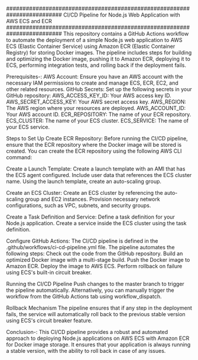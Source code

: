#########################################################################
     CI/CD Pipeline for Node.js Web Application with AWS ECS and ECR
#########################################################################
This repository contains a GitHub Actions workflow to automate the deployment of a simple Node.js web application to AWS ECS (Elastic Container Service) using Amazon ECR (Elastic Container Registry) for storing Docker images. The pipeline includes steps for building and optimizing the Docker image, pushing it to Amazon ECR, deploying it to ECS, performing integration tests, and rolling back if the deployment fails.

Prerequisites-:
AWS Account: Ensure you have an AWS account with the necessary IAM permissions to create and manage ECS, ECR, EC2, and other related resources.
GitHub Secrets: Set up the following secrets in your GitHub repository:
    AWS_ACCESS_KEY_ID: Your AWS access key ID.
    AWS_SECRET_ACCESS_KEY: Your AWS secret access key.
    AWS_REGION: The AWS region where your resources are deployed.
    AWS_ACCOUNT_ID: Your AWS account ID.
    ECR_REPOSITORY: The name of your ECR repository.
    ECS_CLUSTER: The name of your ECS cluster.
    ECS_SERVICE: The name of your ECS service.

Steps to Set Up
    Create ECR Repository: Before running the CI/CD pipeline, ensure that the ECR repository where the Docker image will be stored is created. You can create the ECR repository using the following AWS CLI command:

Create a Launch Template:
    Create a launch template with an AMI that has the ECS agent configured.
    Include user data that references the ECS cluster name.
    Using the launch template, create an auto-scaling group.

Create an ECS Cluster:
    Create an ECS cluster by referencing the auto-scaling group and EC2 instances.
    Provision necessary network configurations, such as VPC, subnets, and security groups.

Create a Task Definition and Service:
    Define a task definition for your Node.js application.
    Create a service inside the ECS cluster using the task definition.

Configure GitHub Actions:
    The CI/CD pipeline is defined in the .github/workflows/ci-cd-pipeline.yml file.
    The pipeline automates the following steps:
    Check out the code from the GitHub repository.
    Build an optimized Docker image with a multi-stage build.
    Push the Docker image to Amazon ECR.
    Deploy the image to AWS ECS.
    Perform rollback on failure using ECS's built-in circuit breaker.

Running the CI/CD Pipeline
    Push changes to the master branch to trigger the pipeline automatically.
    Alternatively, you can manually trigger the workflow from the GitHub Actions tab using workflow_dispatch.

Rollback Mechanism
    The pipeline ensures that if any step in the deployment fails, the service will automatically roll back to the previous stable version using ECS's circuit breaker feature.

Conclusion-:
    This CI/CD pipeline provides a robust and automated approach to deploying Node.js applications on AWS ECS with Amazon ECR for Docker image storage. It ensures that your application is always running a stable version, with the ability to roll back in case of any issues.

